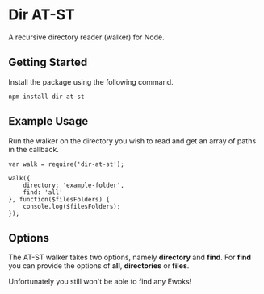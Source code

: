 # Dir AT-ST
A recursive directory reader (walker) for Node.

## Getting Started
Install the package using the following command.

```
npm install dir-at-st
```

## Example Usage
Run the walker on the directory you wish to read and get an array of paths in the callback.

```
var walk = require('dir-at-st');

walk({
	directory: 'example-folder',
	find: 'all'
}, function($filesFolders) {
	console.log($filesFolders);
});
```

## Options
The AT-ST walker takes two options, namely **directory** and **find**. For **find** you can provide the options of **all**, **directories** or **files**.

Unfortunately you still won't be able to find any Ewoks!

